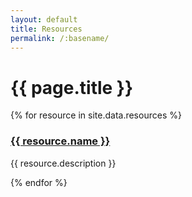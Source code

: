 ```yaml
---
layout: default
title: Resources
permalink: /:basename/
---
```


# {{ page.title }}

<div class="mt-8 grid grid-cols-1 sm:grid-cols-2 lg:grid-cols-3 gap-6">
{% for resource in site.data.resources %}
  <article class="shadow-md cursor-pointer hover:bg-slate-200" onclick="location.href='{{ resource.link }}';">
    <img src="/uploads/{{ resource.image }}" class="h-48 {% if resource.image-full-width %}w-full{% else %}m-auto{% endif %}" alt="">
    <div class="px-4 py-2">
      <h3><a href="{{ resource.link }}">{{ resource.name }}</a></h3>
      <p class="mb-1 text-slate-600">{{ resource.description }}</p>
    </div>
  </article>
{% endfor %}
</div>
